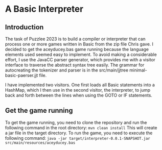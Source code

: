 # A Basic Interpreter

## Introduction
The task of Puzzlee 2023 is to build a compiler or interpreter that can process one or more games written in Basic from the zip file Chris gave.
I decided to get the aceyducey.bas game running because the language elements used seemed easy to implement. To avoid making a considerable effort, I use the JavaCC parser generator, which provides me with a visitor interface to traverse the abstract syntax tree easily.
The grammar for autocreating the tokenizer and parser is in the src/main/jjtree minimal-basic-paerser.jjt file.

I have implemented two visitors. One first loads all Basic statements into a HashMap, which I then use in the second visitor, the interpreter,  to jump back and forth between the lines when using the GOTO or IF statements.

## Get the game running
To get the game running, you need to clone the repository and run the following command in the root directory:
```mvn clean install```
This will create a jar file in the target directory. To run the game, you need to execute the following command:
```java -jar target/interpreter-0.0.1-SNAPSHOT.jar src/main/resources/aceyducey.bas```

